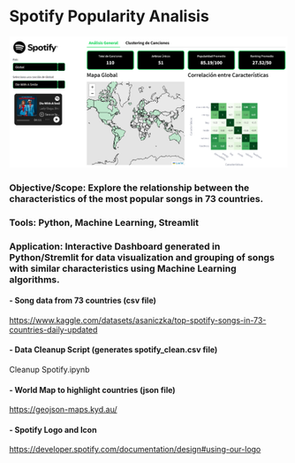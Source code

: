 # Spotify Popularity Analisis

![Dashboard Preview](preview_spotify.png)

### Objective/Scope: Explore the relationship between the characteristics of the most popular songs in 73 countries.

### Tools: Python, Machine Learning, Streamlit

### Application: Interactive Dashboard generated in Python/Stremlit for data visualization and grouping of songs with similar characteristics using Machine Learning algorithms.

#### - Song data from 73 countries (csv file)
https://www.kaggle.com/datasets/asaniczka/top-spotify-songs-in-73-countries-daily-updated

#### - Data Cleanup Script (generates spotify_clean.csv file)
Cleanup Spotify.ipynb

#### - World Map to highlight countries (json file)
https://geojson-maps.kyd.au/

#### - Spotify Logo and Icon
https://developer.spotify.com/documentation/design#using-our-logo
